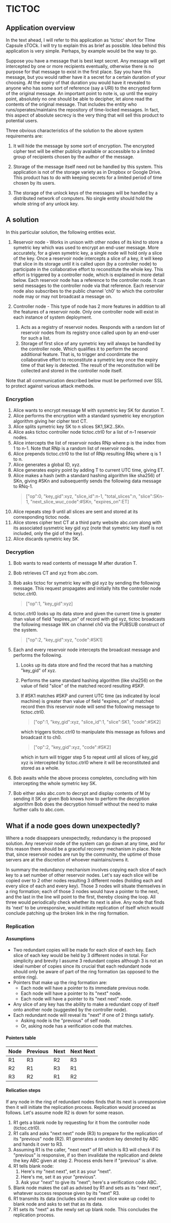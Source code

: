 # TICTOC

## Application overview

In the text ahead, I will refer to this application as 'tictoc' short for TIme Capsule sTOCk. I will try to explain this as brief as possible. Idea behind this application is very simple. Perhaps, by example would be the way to go.

Suppose you have a message that is best kept secret. Any message will get intercepted by one or more recipients eventually, otherwise there is no purpose for that message to exist in the first place. Say you have this message, but you would rather have it a secret for a certain duration of your choosing. At the expiry of that duration you would have it revealed to anyone who has some sort of reference (say a URI) to the encrypted form of the original message. An important point to note is, up until the expiry point, absolutely no one should be able to decipher, let alone read the contents of the original message. That includes the entity who runs/operates/maintains the repository of time-locked messages. In fact, this aspect of absolute secrecy is the very thing that will sell this product to potential users.

Three obvious characteristics of the solution to the above system requirements are:

1.  It will hide the message by some sort of encryption. The encrypted cipher text will be either publicly available or accessible to a limited group of recipients chosen by the author of the message.

2.  Storage of the message itself need not be handled by this system. This application is not of the storage variety as in Dropbox or Google Drive. This product has to do with keeping secrets for a limited period of time chosen by its users.

3.  The storage of the unlock keys of the messages will be handled by a distributed network of computers. No single entity should hold the whole string of any unlock key.

## A solution

In this particular solution, the following entities exist.

1.  Reservoir node - Works in unison with other nodes of its kind to store a symetric key which was used to encrypt an end-user message. More accurately, for a given symetric key, a single node will hold only a slice of the key. Once a reservoir node intercepts a slice of a key, it will keep that slice in its storage until it is called upon (by a controller node) to participate in the collaborative effort to reconstitute the whole key. This effort is triggered by a controller node, which is explained in more detail below. Each reservoir node has a reference to the controller node. It can send messages to the controller node via that reference. Each reservoir node also subscribes to the public channel 'ch0' to which the controller node may or may not broadcast a message on.

2.  Controller node - This type of node has 2 more features in addition to all the features of a reservoir node. Only one controller node will exist in each instance of system deployment.
    1.  Acts as a registry of reservoir nodes. Responds with a random list of reservoir nodes from its registry once called upon by an end-user for such a list.
    2.  Storage of first slice of any symetric key will always be handled by the controller node. Which qualifies it to perform the second additional feature. That is, to trigger and coordintate the collaborative effort to reconstitute a symetric key once the expiry time of that key is detected. The result of the reconstitution will be collected and stored in the controller node itself.

Note that all communication described below must be performed over SSL to protect against various attack methods.

### Encryption

1.  Alice wants to encrypt message M with sysmetric key SK for duration T.
2.  Alice performs the encryption with a standard sysmetric key encryption algorithm giving her cipher text CT.
3.  Alice splits symetric key SK to n slices SK1,SK2..SKn.
4.  Alice asks tictoc controller node tictoc.ctrl0 for a list of n-1 reservoir nodes.
5.  Alice intercepts the list of reservoir nodes RNp where p is the index from 1 to n-1. Note that RNp is a random list of reservoir nodes.
6.  Alice prepends tictoc.ctrl0 to the list of RNp resulting RNq where q is 1 to n.
7.  Alice generates a global ID, xyz.
8.  Alice generates expiry point by adding T to current UTC time, giving ET.
9.  Alice makes a hash (with a standard hashing algorithm like sha256) of SKn, giving #SKn and subsequently sends the following data message to RNq-1.
    > ["op":0, "key_gid":xyz, "slice_id":n-1, "total_slices":n, "slice":SKn-1, "next_slice_wuc_code":#SKn, "expires_on":ET]
10. Alice repeats step 9 until all slices are sent and stored at its corresponding tictoc node.
11. Alice stores cipher text CT at a third party website abc.com along with its associated sysmetric key gid xyz (note that symetric key itself is not included, only the gid of the key).
12. Alice discards symetric key SK.

### Decryption

1.  Bob wants to read contents of message M after duration T.
2.  Bob retrieves CT and xyz from abc.com.
3.  Bob asks tictoc for symetric key with gid xyz by sending the following message. This request propagates and initially hits the controller node tictoc.ctrl0.
    > ["op":1, "key_gid":xyz]
4.  tictoc.ctrl0 looks up its data store and given the current time is greater than value of field "expires_on" of record with gid xyz, tictoc broadcasts the following message WK on channel ch0 via the PUBSUB construct of the system.
    > ["op":2, "key_gid":xyz, "code":#SK1]
5.  Each and every reservoir node intercepts the broadcast message and performs the following.

    1.  Looks up its data store and find the record that has a matching "key_gid" of xyz.
    2.  Performs the same standard hashing algorithm (like sha256) on the value of field "slice" of the matched record resulting #SKP.
    3.  If #SK1 matches #SKP and current UTC time (as indicated by local machine) is greater than value of field "expires_on" of matched record then this reservoir node will send the following message to tictoc.ctrl0.

        > ["op":1, "key_gid":xyz, "slice_id":1, "slice":SK1, "code":#SK2]

        which triggers tictoc.ctrl0 to manipulate this message as follows and broadcast it to ch0.

        > ["op":2, "key_gid":xyz, "code":#SK2]

        which in turn will trigger step 5 to repeat until all slices of key_gid xyz is intercepted by tictoc.ctrl0 where it will be reconstituted and stored as a whole.

6.  Bob awaits while the above process completes, concluding with him intercepting the whole symetric key SK.
7.  Bob either asks abc.com to decrypt and display contents of M by sending it SK or given Bob knows how to perform the decryption algorithm Bob does the decryption himself without the need to make further calls to abc.com.

## What if a node goes down unexpectedly?

Where a node disappears unexpectedly, redundancy is the proposed solution. Any reservoir node of the system can go down at any time, and for this reason there should be a graceful recovery mechanism in place. Note that, since reservoir nodes are run by the community, the uptime of those servers are at the discretion of whoever maintains/owns it.

In summary the redundancy mechanism involves copying each slice of each key to a set number of other reservoir nodes. Let's say each slice will be copied over to 2 other nodes resulting 3 different nodes (holding each and every slice of each and every key). Those 3 nodes will situate themselves in a ring formation; each of those 3 nodes would have a pointer to the next, and the last in the line will point to the first, thereby closing the loop. All three would periodically check whether its next is alive. Any node that finds its 'next' to be unresponsive, would initiate replication of itself which would conclude patching up the broken link in the ring formation.

### Replication

#### Assumptions

- Two redundant copies will be made for each slice of each key. Each slice of each key would be held by 3 different nodes in total. For simplicity and brevity I assume 3 redundant copies although 3 is not an ideal number of copies since its crucial that each redundant node should only be aware of part of the ring formation (as opposed to the entire ring).
- Pointers that make up the ring formation are:
  - Each node will have a pointer to its immediate previous node.
  - Each node will have a pointer to its "next" node.
  - Each node will have a pointer to its "next next" node.
- Any slice of any key has the ability to make a redundant copy of itself onto another node (suggested by the controller node).
- Each redundant node will reveal its "next" if one of 2 things satisfy.
  - Asking node is the "previous" of self node.
  - Or, asking node has a verification code that matches.

#### Pointers table

| Node | Previous | Next | Next Next |
| ---- | -------- | ---- | --------- |
| R1   | R3       | R2   | R3        |
| R2   | R1       | R3   | R1        |
| R3   | R2       | R1   | R2        |

#### Relication steps

If any node in the ring of redundant nodes finds that its next is unresponsive then it will initiate the replication process. Replication would proceed as follows. Let's assume node R2 is down for some reason.

1.  R1 gets a blank node by requesting for it from the controller node (tictoc.ctrl0).
2.  R1 calls and asks "next next" node (R3) to prepare for the replication of its "previous" node (R2). R1 generates a random key denoted by ABC and hands it over to R3.
3.  Assuming R1 is the caller, "next next" of R1 which is R3 will check if its "previous" is responsive, if so then invalidate the replication and delete the key ABC given at step 2. Process ends here if "previous" is alive.
4.  R1 tells blank node:
    1.  Here's my "next next", set it as your "next".
    2.  Here's me, set it as your "previous".
    3.  Ask your "next" to give its "next"; here's a verification code ABC.
5.  Blank node makes the call as advised by R1 and sets as its "next next", whatever success response given by its "next" R3.
6.  R1 transmits its data (includes slice and next slice wake up code) to blank node and asks to set that as its data.
7.  R1 sets its "next" as the newly set up blank node. This concludes the replication process.
